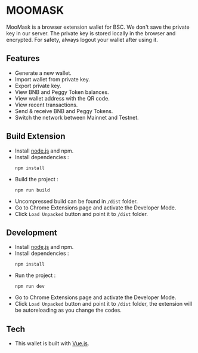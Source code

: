 # MOOMASK

MooMask is a browser extension wallet for BSC. We don't save the private key in our server. The private key is stored locally in the browser and encrypted. For safety, always logout your wallet after using it.

## Features
* Generate a new wallet.
* Import wallet from private key.
* Export private key.
* View BNB and Peggy Token balances.
* View wallet address with the QR code.
* View recent transactions.
* Send & receive BNB and Peggy Tokens.
* Switch the network between Mainnet and Testnet.
## Build Extension

* Install [node.js](https://nodejs.org/) and npm.
* Install dependencies :
  ```
  npm install
  ```
* Build the project :
  ```
  npm run build
  ```
* Uncompressed build can be found in `/dist` folder.
* Go to Chrome Extensions page and activate the Developer Mode.
* Click `Load Unpacked` button and point it to `/dist` folder.

## Development
* Install [node.js](https://nodejs.org/) and npm.
* Install dependencies :
  ```
  npm install
  ```
* Run the project :
  ```
  npm run dev
  ```
* Go to Chrome Extensions page and activate the Developer Mode.
* Click `Load Unpacked` button and point it to `/dist` folder, the extension will be autoreloading as you change the codes.

## Tech
* This wallet is built with [Vue.js](https://vuejs.org/).
